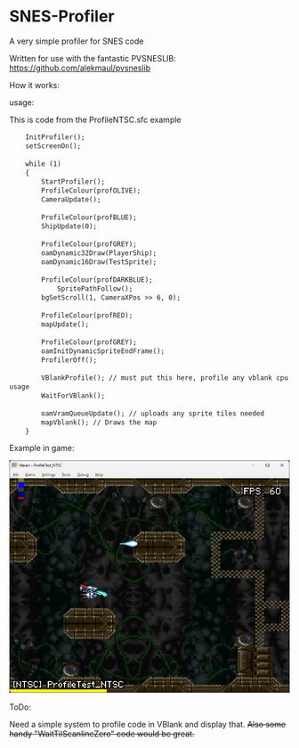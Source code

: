 # SNES-Profiler
A very simple profiler for SNES code

Written for use with the fantastic PVSNESLIB:  https://github.com/alekmaul/pvsneslib

How it works:



usage:

This is code from the ProfileNTSC.sfc example

```
	InitProfiler();
	setScreenOn();

	while (1)
	{
		StartProfiler();
		ProfileColour(profOLIVE);
		CameraUpdate();

		ProfileColour(profBLUE);
		ShipUpdate(0);

		ProfileColour(profGREY);
		oamDynamic32Draw(PlayerShip);
		oamDynamic16Draw(TestSprite);

		ProfileColour(profDARKBLUE);
    		SpritePathFollow();    
		bgSetScroll(1, CameraXPos >> 6, 0);

		ProfileColour(profRED);
		mapUpdate();

		ProfileColour(profGREY);
		oamInitDynamicSpriteEndFrame();
		ProfilerOff();

		VBlankProfile(); // must put this here, profile any vblank cpu usage
		WaitForVBlank();

		oamVramQueueUpdate(); // uploads any sprite tiles needed
		mapVblank(); // Draws the map
	}
```

Example in game:

![](./Images/ProfileNTSC.png)

ToDo:

Need a simple system to profile code in VBlank and display that. 
~~Also some handy "WaitTilScanlineZero" code would be great.~~
